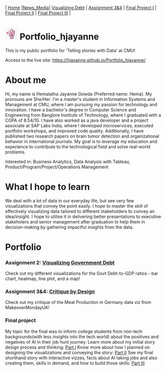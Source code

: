 | [Home](https://hjayanne.github.io/Portfolio_hjayanne/) |[News_Media](newsdemo)| [Visualizing Debt](visualizing-government-debt) | [Assignment 3&4](critique-by-design) | [Final Project I](final-project-part-one) | [Final Project II](final-project-part-two) | [Final Project III](final-project-part-three) |

# <img src="images/Bt21.png" width="40"/> Portfolio_hjayanne 

This is my public portfolio for 'Telling stories with Data' at CMU!

Access to the live site: https://hjayanne.github.io/Portfolio_hjayanne/ 

# About me

Hi, my name is Hemalatha Jayanne Gowda (Preferred name: Hema). My pronouns are She/Her.
I'm a master's student in Information Systems and Management at CMU, where I am pursuing my passion for technology and innovation. I have a bachelor's degree in Computer Science and Engineering from Banglore Institute of Technology, where I graduated with a CGPA of 8.54/10. I have also worked as a java developer and a project associate at SAP Labs India, where I developed microservices, executed portfolio workshops, and improved code quality. Additionally, I have published two research papers on brain tumor detection and organizational behavior in international journals. My goal is to leverage my education and experience to contribute to the technological field and solve real-world problems.

Interested in: Business Analytics, Data Analysis with Tableau, Product/Program/Project/Operations Management 

# What I hope to learn
We deal with a lot of data in our everyday life, but see very few visualizations that convey the point easily. I hope to master the skill of effectively visualizing data tailored to different stakeholders to convey an idea/insight. I hope to utilise it in delivering better presentations to executive stakeholers and senior management after graduation to help them in decision-making by gathering impactful insights from the data.  

# Portfolio

### Assignment 2: [Visualizing Government Debt](visualizing-government-debt)
Check out my different visualizations for the Govt Debt-to-GDP ratios - bar chart, heatmap, line plot, and a map!

### Assignment 3&4: [Critique by Design](critique-by-design)
Check out my critique of the Meat Production in Germany data viz from MakeoverMondayUK!

### Final project
My topic for the final was to inform college students from non-tech backgrounds(with less insights into the tech world) about the positives and negatives of AI in their job hunt journey. 
Learn more about my initial story design process and thinking: [Part I](final-project-part-one)
Know more about how I planned on designing the visualizations and conveying the story: [Part II](final-project-part-two)
See my final shorthand story with interactive vizzes, facts about AI taking jobs and also creating them, skills in demand, and how to build those skills: [Part III](final-project-part-three)
